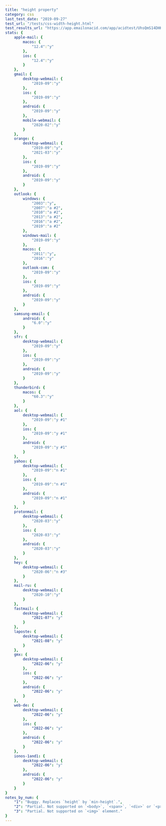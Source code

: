 ```yaml
---
title: "height property"
category: css
last_test_date: "2019-09-27"
test_url: "/tests/css-width-height.html"
test_results_url: "https://app.emailonacid.com/app/acidtest/UhsQmS14DHKFfotKEcCTnWaoAiS24FJMiApZ1OtmHR7vs/list"
stats: {
    apple-mail: {
        macos: {
            "12.4":"y"
        },
        ios: {
            "12.4":"y"
        }
    },
    gmail: {
        desktop-webmail: {
            "2019-09":"y"
        },
        ios: {
            "2019-09":"y"
        },
        android: {
            "2019-09":"y"
        },
        mobile-webmail: {
            "2020-02":"y"
        }
    },
    orange: {
        desktop-webmail: {
            "2019-09":"y",
            "2021-03":"y"
        },
        ios: {
            "2019-09":"y"
        },
        android: {
            "2019-09":"y"
        }
    },
    outlook: {
        windows: {
            "2003":"y",
            "2007":"a #2",
            "2010":"a #2",
            "2013":"a #2",
            "2016":"a #2",
            "2019":"a #2"
        },
        windows-mail: {
            "2019-09":"y"
        },
        macos: {
            "2011":"y",
            "2016":"y"
        },
        outlook-com: {
            "2019-09":"y"
        },
        ios: {
            "2019-09":"y"
        },
        android: {
            "2019-09":"y"
        }
    },
    samsung-email: {
        android: {
            "6.0":"y"
        }
    },
    sfr: {
        desktop-webmail: {
            "2019-09":"y"
        },
        ios: {
            "2019-09":"y"
        },
        android: {
            "2019-09":"y"
        }
    },
    thunderbird: {
        macos: {
            "60.3":"y"
        }
    },
    aol: {
        desktop-webmail: {
            "2019-09":"y #1"
        },
        ios: {
            "2019-09":"y #1"
        },
        android: {
            "2019-09":"y #1"
        }
    },
    yahoo: {
        desktop-webmail: {
            "2019-09":"n #1"
        },
        ios: {
            "2019-09":"n #1"
        },
        android: {
            "2019-09":"n #1"
        }
    },
    protonmail: {
        desktop-webmail: {
            "2020-03":"y"
        },
        ios: {
            "2020-03":"y"
        },
        android: {
            "2020-03":"y"
        }
    },
    hey: {
        desktop-webmail: {
            "2020-06":"n #3"
        }
    },
    mail-ru: {
        desktop-webmail: {
            "2020-10":"y"
        }
    },
    fastmail: {
        desktop-webmail: {
            "2021-07": "y"
        }
    },
    laposte: {
        desktop-webmail: {
            "2021-08": "y"
        }
    },
    gmx: {
        desktop-webmail: {
            "2022-06": "y"
        },
        ios: {
            "2022-06": "y"
        },
        android: {
            "2022-06": "y"
        }
    },
    web-de: {
        desktop-webmail: {
            "2022-06": "y"
        },
        ios: {
            "2022-06": "y"
        },
        android: {
            "2022-06": "y"
        }
    },
    ionos-1and1: {
        desktop-webmail: {
            "2022-06": "y"
        },
        android: {
            "2022-06": "y"
        }
    }
}
notes_by_num: {
    "1": "Buggy. Replaces `height` by `min-height`.",
    "2": "Partial. Not supported on `<body>`, `<span>`, `<div>` or `<p>` elements.",
    "3": "Partial. Not supported on `<img>` element."
}
---
```

